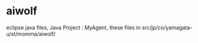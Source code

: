 # aiwolf

eclipse java files, 
Java Project : MyAgent, 
these files in src/jp/co/yamagata-u/st/momma/aiwolf/
